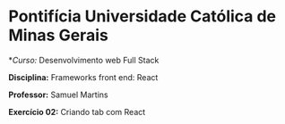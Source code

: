 # Pontifícia Universidade Católica de Minas Gerais

 **Curso:* Desenvolvimento web Full Stack
 
 **Disciplina:** Frameworks front end: React
 
 **Professor:** Samuel Martins
 
 **Exercício 02:**  Criando tab com React
